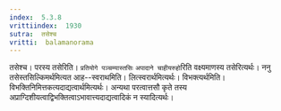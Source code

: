 ```yaml
---
index:  5.3.8
vrittiindex:  1930
sutra:  तसेश्च
vritti:  balamanorama 
---
```


तसेश्च। परस्य तसेरिति। `प्रतियोगे पञ्चम्यास्तसिः` `अपादाने चाहीयरुहो`रिति वक्ष्यमाणस्य तसेरित्यर्थः। ननु तसेस्तसिल्किमर्थमित्यत आह--स्वराथमिति। लित्स्वरार्थमित्यर्थः। विभक्त्यर्थमिति। विभक्तिनिमित्तकत्यदाद्यत्वार्थमित्यर्थः। अन्यथा परत्वात्तसौ कृते तस्य अप्राग्दिशीयत्वाद्विभक्तित्वाऽभावात्त्यदाद्यत्वादिकं न स्यादित्यर्थः। 

